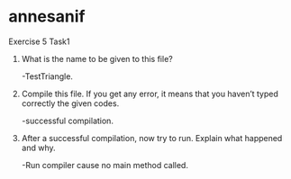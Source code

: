 # annesanif

Exercise 5 
Task1

1.	What is the name to be given to this file?  
    
    -TestTriangle.
    
2.	Compile this file.  If you get any error, it means that you haven’t typed correctly the given codes.
    
    -successful compilation.
    
3.	After a successful compilation, now try to run. Explain what happened and why.
    
    -Run compiler cause no main method called.
